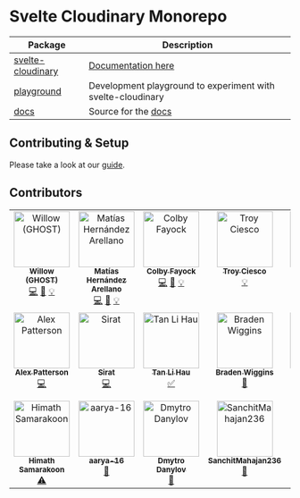 # Svelte Cloudinary Monorepo

| Package                                         | Description                                                 |
| ----------------------------------------------- | ----------------------------------------------------------- |
| [svelte-cloudinary](packages/svelte-cloudinary) | [Documentation here](https://svelte.cloudinary.dev)         |
| [playground](packages/playground)               | Development playground to experiment with svelte-cloudinary |
| [docs](packages/docs)                           | Source for the [docs](https://svelte.cloudinary.dev)        |


## Contributing & Setup

Please take a look at our [guide](./CONTRIBUTING.md).

## Contributors

<!-- ALL-CONTRIBUTORS-LIST:START - Do not remove or modify this section -->
<!-- prettier-ignore-start -->
<!-- markdownlint-disable -->
<table>
  <tbody>
    <tr>
      <td align="center" valign="top" width="14.28%"><a href="https://github.com/ghostdevv"><img src="https://avatars.githubusercontent.com/u/47755378?v=4?s=100" width="100px;" alt="Willow (GHOST)"/><br /><sub><b>Willow (GHOST)</b></sub></a><br /><a href="https://github.com/cloudinary-community/svelte-cloudinary/commits?author=ghostdevv" title="Code">💻</a> <a href="https://github.com/cloudinary-community/svelte-cloudinary/commits?author=ghostdevv" title="Documentation">📖</a> <a href="#example-ghostdevv" title="Examples">💡</a></td>
      <td align="center" valign="top" width="14.28%"><a href="https://matiashernandez.dev/"><img src="https://avatars.githubusercontent.com/u/282006?v=4?s=100" width="100px;" alt="Matías Hernández Arellano"/><br /><sub><b>Matías Hernández Arellano</b></sub></a><br /><a href="https://github.com/cloudinary-community/svelte-cloudinary/commits?author=matiasfha" title="Code">💻</a> <a href="https://github.com/cloudinary-community/svelte-cloudinary/commits?author=matiasfha" title="Documentation">📖</a> <a href="#example-matiasfha" title="Examples">💡</a></td>
      <td align="center" valign="top" width="14.28%"><a href="https://colbyfayock.com/newsletter"><img src="https://avatars.githubusercontent.com/u/1045274?v=4?s=100" width="100px;" alt="Colby Fayock"/><br /><sub><b>Colby Fayock</b></sub></a><br /><a href="https://github.com/cloudinary-community/svelte-cloudinary/commits?author=colbyfayock" title="Code">💻</a> <a href="https://github.com/cloudinary-community/svelte-cloudinary/commits?author=colbyfayock" title="Documentation">📖</a> <a href="#example-colbyfayock" title="Examples">💡</a></td>
      <td align="center" valign="top" width="14.28%"><a href="https://troycies.co"><img src="https://avatars.githubusercontent.com/u/24758859?v=4?s=100" width="100px;" alt="Troy Ciesco"/><br /><sub><b>Troy Ciesco</b></sub></a><br /><a href="#example-troyciesco" title="Examples">💡</a></td>
      <td align="center" valign="top" width="14.28%"><a href="https://leovoon.github.io"><img src="https://avatars.githubusercontent.com/u/16155802?v=4?s=100" width="100px;" alt="Lih Haur Voon"/><br /><sub><b>Lih Haur Voon</b></sub></a><br /><a href="https://github.com/cloudinary-community/svelte-cloudinary/commits?author=leovoon" title="Code">💻</a></td>
      <td align="center" valign="top" width="14.28%"><a href="https://github.com/HeetVekariya"><img src="https://avatars.githubusercontent.com/u/91054457?v=4?s=100" width="100px;" alt="HeetVekariya"/><br /><sub><b>HeetVekariya</b></sub></a><br /><a href="https://github.com/cloudinary-community/svelte-cloudinary/commits?author=HeetVekariya" title="Code">💻</a></td>
      <td align="center" valign="top" width="14.28%"><a href="http://carlo.vercel.app"><img src="https://avatars.githubusercontent.com/u/38070918?v=4?s=100" width="100px;" alt="Carlo Taleon"/><br /><sub><b>Carlo Taleon</b></sub></a><br /><a href="https://github.com/cloudinary-community/svelte-cloudinary/commits?author=Blankeos" title="Documentation">📖</a></td>
    </tr>
    <tr>
      <td align="center" valign="top" width="14.28%"><a href="https://beacons.ai/codingcatdev"><img src="https://avatars.githubusercontent.com/u/3102249?v=4?s=100" width="100px;" alt="Alex Patterson"/><br /><sub><b>Alex Patterson</b></sub></a><br /><a href="https://github.com/cloudinary-community/svelte-cloudinary/commits?author=codercatdev" title="Code">💻</a></td>
      <td align="center" valign="top" width="14.28%"><a href="https://github.com/heronet"><img src="https://avatars.githubusercontent.com/u/61063136?v=4?s=100" width="100px;" alt="Sirat"/><br /><sub><b>Sirat</b></sub></a><br /><a href="https://github.com/cloudinary-community/svelte-cloudinary/commits?author=heronet" title="Code">💻</a></td>
      <td align="center" valign="top" width="14.28%"><a href="https://twitter.com/lihautan"><img src="https://avatars.githubusercontent.com/u/2338632?v=4?s=100" width="100px;" alt="Tan Li Hau"/><br /><sub><b>Tan Li Hau</b></sub></a><br /><a href="#tutorial-tanhauhau" title="Tutorials">✅</a></td>
      <td align="center" valign="top" width="14.28%"><a href="https://github.com/braebo"><img src="https://avatars.githubusercontent.com/u/55504972?v=4?s=100" width="100px;" alt="Braden Wiggins"/><br /><sub><b>Braden Wiggins</b></sub></a><br /><a href="https://github.com/cloudinary-community/svelte-cloudinary/commits?author=braebo" title="Documentation">📖</a></td>
      <td align="center" valign="top" width="14.28%"><a href="https://ovindu.atukorala.com/"><img src="https://avatars.githubusercontent.com/u/72530078?v=4?s=100" width="100px;" alt="Ovindu Atukorala"/><br /><sub><b>Ovindu Atukorala</b></sub></a><br /><a href="https://github.com/cloudinary-community/svelte-cloudinary/commits?author=ovindu-a" title="Tests">⚠️</a> <a href="https://github.com/cloudinary-community/svelte-cloudinary/commits?author=ovindu-a" title="Documentation">📖</a></td>
      <td align="center" valign="top" width="14.28%"><a href="https://github.com/error9098x"><img src="https://avatars.githubusercontent.com/u/43810146?v=4?s=100" width="100px;" alt="ProCodec"/><br /><sub><b>ProCodec</b></sub></a><br /><a href="https://github.com/cloudinary-community/svelte-cloudinary/commits?author=error9098x" title="Documentation">📖</a></td>
      <td align="center" valign="top" width="14.28%"><a href="https://github.com/sccalabr"><img src="https://avatars.githubusercontent.com/u/4111230?v=4?s=100" width="100px;" alt="sccalabr"/><br /><sub><b>sccalabr</b></sub></a><br /><a href="https://github.com/cloudinary-community/svelte-cloudinary/commits?author=sccalabr" title="Tests">⚠️</a></td>
    </tr>
    <tr>
      <td align="center" valign="top" width="14.28%"><a href="https://github.com/moonlander101"><img src="https://avatars.githubusercontent.com/u/114925949?v=4?s=100" width="100px;" alt="Himath Samarakoon"/><br /><sub><b>Himath Samarakoon</b></sub></a><br /><a href="https://github.com/cloudinary-community/svelte-cloudinary/commits?author=moonlander101" title="Tests">⚠️</a></td>
      <td align="center" valign="top" width="14.28%"><a href="https://github.com/aarya-16"><img src="https://avatars.githubusercontent.com/u/145715221?v=4?s=100" width="100px;" alt="aarya-16"/><br /><sub><b>aarya-16</b></sub></a><br /><a href="https://github.com/cloudinary-community/svelte-cloudinary/commits?author=aarya-16" title="Documentation">📖</a></td>
      <td align="center" valign="top" width="14.28%"><a href="https://github.com/daniloff200"><img src="https://avatars.githubusercontent.com/u/13692220?v=4?s=100" width="100px;" alt="Dmytro Danylov"/><br /><sub><b>Dmytro Danylov</b></sub></a><br /><a href="https://github.com/cloudinary-community/svelte-cloudinary/commits?author=daniloff200" title="Documentation">📖</a></td>
      <td align="center" valign="top" width="14.28%"><a href="https://github.com/SanchitMahajan236"><img src="https://avatars.githubusercontent.com/u/116559051?v=4?s=100" width="100px;" alt="SanchitMahajan236"/><br /><sub><b>SanchitMahajan236</b></sub></a><br /><a href="https://github.com/cloudinary-community/svelte-cloudinary/commits?author=SanchitMahajan236" title="Documentation">📖</a></td>
    </tr>
  </tbody>
</table>

<!-- markdownlint-restore -->
<!-- prettier-ignore-end -->

<!-- ALL-CONTRIBUTORS-LIST:END -->
